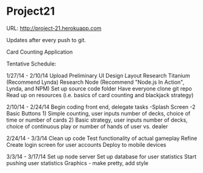 Project21
=========
URL: http://project-21.herokuapp.com

Updates after every push to git.

Card Counting Application

Tentative Schedule:

1/27/14 - 2/10/14
Upload Preliminary UI Design Layout
Research Titanium (Recommend Lynda)
Research Node (Recommend "Node.js In Action", Lynda, and NPM)
Set up source code folder
Have everyone clone git repo
Read up on resources (i.e. basics of card counting and blackjack strategy)

2/10/14 - 2/24/14
Begin coding front end, delegate tasks
	-Splash Screen
	-2 Basic Buttons
		1) Simple counting, user inputs number of decks, choice 
		of time or number of cards
		2) Basic strategy, user inputs number of decks, choice of 
		continuous play or number of hands of user vs. dealer

2/24/14 - 3/3/14
Clean up code
Test functionality of actual gameplay
Refine
Create login screen for user accounts
Deploy to mobile devices

3/3/14 - 3/17/14
Set up node server
Set up database for user statistics
Start pushing user statistics 
Graphics - make pretty, add style




